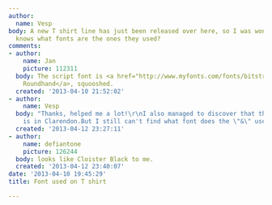 ```yaml
---
author:
  name: Vesp
body: A new T shirt line has just been released over here, so I was wondering if anybody
  knows what fonts are the ones they used?
comments:
- author:
    name: Jan
    picture: 112311
  body: The script font is <a href="http://www.myfonts.com/fonts/bitstream/roundhand/">Snell
    Roundhand</a>, squooshed.
  created: '2013-04-10 21:52:02'
- author:
    name: Vesp
  body: "Thanks, helped me a lot!\r\nI also managed to discover that the first row
    is in Clarendon.But I still can't find what font does the \"&\" use. Any ideas?"
  created: '2013-04-12 23:27:11'
- author:
    name: defiantone
    picture: 126244
  body: looks like Cloister Black to me.
  created: '2013-04-12 23:40:07'
date: '2013-04-10 19:45:29'
title: Font used on T shirt

---
```

